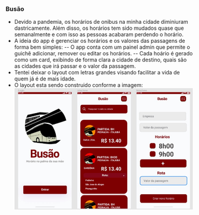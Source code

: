 ### Busão
- Devido a pandemia, os horários de onibus na minha cidade diminiuram dastricamente. Além disso, os horários tem sido mudados quase que semanalmente e com isso as pessoas acabaram perdendo o horário.
- A ideia do app é gerenciar os horários e os valores das passagens de forma bem simples:
-- O app conta com um painel admin que permite o guichê adicionar, remover ou editar os horários. 
-- Cada hoário é gerado como um card, exibindo de forma clara a cidade de destino, quais são as cidades que irá passar e o valor da passagem.
- Tentei deixar o layout com letras grandes visando facilitar a vida de quem já é de mais idade.
- O layout esta sendo construido conforme a imagem:
![alt text](<https://github.com/LeoGonzaga/react-native-busao/blob/master/918303d8-f4f6-4418-b93e-4b8f33463b9c.jpeg>)
